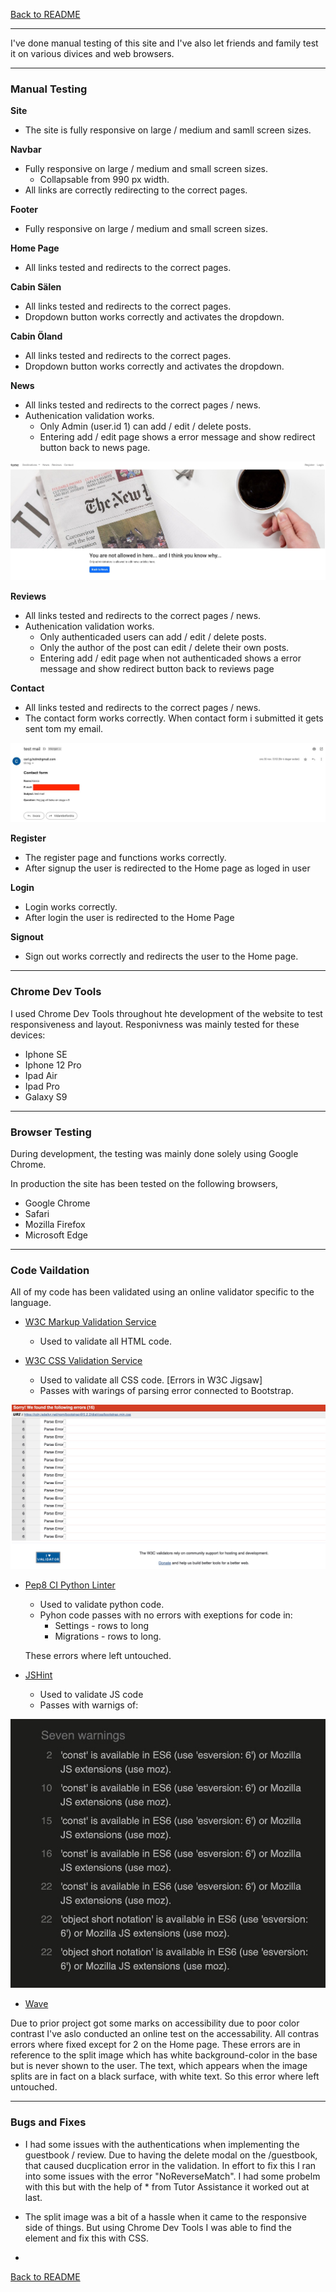 [Back to README](https://github.com/Callee84/Cabins#readme)

---

I've done manual testing of this site and I've also let friends and family test it on various divices and web browsers.

---

### **Manual Testing**

**Site**
- The site is fully responsive on large / medium and samll screen sizes.

**Navbar**
- Fully responsive on large / medium and small screen sizes.
    - Collapsable from 990 px width.
- All links are correctly redirecting to the correct pages.

**Footer**
- Fully responsive on large / medium and small screen sizes.

**Home Page**
- All links tested and redirects to the correct pages.

**Cabin Sälen**
- All links tested and redirects to the correct pages.
- Dropdown button works correctly and activates the dropdown.

**Cabin Öland**
- All links tested and redirects to the correct pages.
- Dropdown button works correctly and activates the dropdown.

**News**
- All links tested and redirects to the correct pages / news.
- Authenication validation works.
    - Only Admin (user.id 1) can add / edit / delete posts.
    - Entering add / edit page shows a error message and show redirect button back to news page.

![Not authenticated admin user](./cabin/assets/img/not_auth_news.jpg)

**Reviews**
- All links tested and redirects to the correct pages / news.
- Authenication validation works.
    - Only authenticaded users can add / edit / delete posts.
    - Only the author of the post can edit / delete their own posts.
    - Entering add / edit page when not authenticaded shows a error message and show redirect button back to reviews page
  
**Contact**
- All links tested and redirects to the correct pages / news.
- The contact form works correctly. When contact form i submitted it gets sent tom my email.

![Recieved contact form](./cabin/assets/img/contact_mail.jpg)

**Register**
- The register page and functions works correctly. 
- After signup the user is redirected to the Home page as loged in user

**Login**
- Login works correctly.
- After login the user is redirected to the Home Page

**Signout**
- Sign out works correctly and redirects the user to the Home page.

---

### **Chrome Dev Tools**
I used Chrome Dev Tools throughout hte development of the website to test responsiveness and layout.
Responivness was mainly tested for these devices:
- Iphone SE
- Iphone 12 Pro
- Ipad Air
- Ipad Pro
- Galaxy S9

---

### **Browser Testing**

During development, the testing was mainly done solely using Google Chrome.

In production the site has been tested on the following browsers,
- Google Chrome
- Safari
- Mozilla Firefox
- Microsoft Edge




---

### **Code Vaildation**

All of my code has been validated using an online validator specific to the language. 

- [W3C Markup Validation Service](https://validator.w3.org/) 
    - Used to validate all HTML code.

- [W3C CSS Validation Service](https://jigsaw.w3.org/css-validator/#validate_by_input)
    - Used to validate all CSS code.
    [Errors in W3C Jigsaw]
    * Passes with warings of parsing error connected to Bootstrap.

![Errors in WC3 Jigsaw](./cabin/assets/img/jigsaw_e.jpg)

- [Pep8 CI Python Linter](https://pep8ci.herokuapp.com/)
    - Used to validate python code.
    * Pyhon code passes with no errors with exeptions for code in:
        - Settings - rows to long
        - Migrations - rows to long.
    
    These errors where left untouched.
    

- [JSHint](https://jshint.com/)
    - Used to validate JS code
    * Passes with warnigs of: 

![Errors in JSHint](./cabin/assets/img/jshint.jpg)


- [Wave](https://wave.webaim.org/)

Due to prior project got some marks on accessibility due to poor color contrast I've aslo conducted an online test on the accessability. All contras errors where fixed except for 2 on the Home page.
These errors are in reference to the split image which has white background-color in the base but is never shown to the user. The text, which appears when the image splits are in fact on a black surface, with white text. So this error where left untouched.

---

### **Bugs and Fixes**

- I had some issues with the authentications when implementing the guestbook / review. Due to having the delete modal on the /guestbook, that caused ducplication error in the validation. In effort to fix this I ran into some issues with the error "NoReverseMatch". I had some probelm with this but with the help of * from Tutor Assistance it worked out at last.

- The split image was a bit of a hassle when it came to the responsive side of things. But using Chrome Dev Tools I was able to find the element and fix this with CSS.

- 

[Back to README](https://github.com/Callee84/Cabins#readme)



